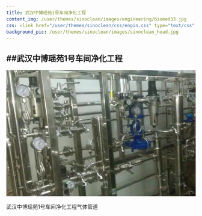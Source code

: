 ```yaml
---
title: 武汉中博瑶苑1号车间净化工程
content_img: /user/themes/sinoclean/images/engineering/biomed33.jpg
css: <link href="/user/themes/sinoclean/css/engin.css" type="text/css" rel="stylesheet" />
background_pic: /user/themes/sinoclean/images/sinoclean_head.jpg
---
```


##武汉中博瑶苑1号车间净化工程
---



![Pic1](/user/themes/sinoclean/images/engineering/biomed33.jpg)


武汉中博瑶苑1号车间净化工程气体管道
